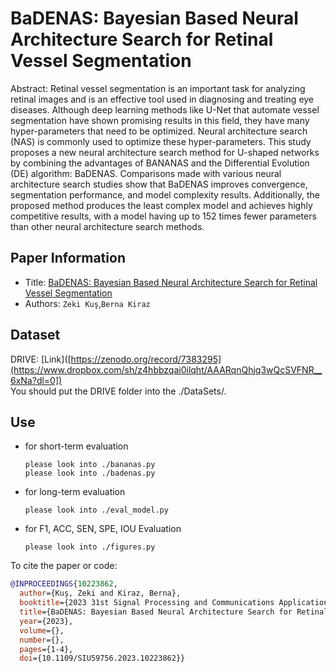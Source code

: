 BaDENAS: Bayesian Based Neural Architecture Search for Retinal Vessel Segmentation
===
Abstract: Retinal vessel segmentation is an important task for analyzing retinal images and is an effective tool used in diagnosing and treating eye diseases. Although deep learning methods like U-Net that automate vessel segmentation have shown promising results in this field, they have many hyper-parameters that need to be optimized. Neural architecture search (NAS) is commonly used to optimize these hyper-parameters. This study proposes a new neural architecture search method for U-shaped networks by combining the advantages of BANANAS and the Differential Evolution (DE) algorithm: BaDENAS. Comparisons made with various neural architecture search studies show that BaDENAS improves convergence, segmentation performance, and model complexity results. Additionally, the proposed method produces the least complex model and achieves highly competitive results, with a model having up to 152 times fewer parameters than other neural architecture search methods.

## Paper Information
- Title:  [BaDENAS: Bayesian Based Neural Architecture Search for Retinal Vessel Segmentation](https://doi.org/10.1109/SIU59756.2023.10223862)
- Authors:  `Zeki Kuş`,`Berna Kiraz`

## Dataset

DRIVE: [Link]([https://zenodo.org/record/7383295](https://www.dropbox.com/sh/z4hbbzqai0ilqht/AAARqnQhjq3wQcSVFNR__6xNa?dl=0])<br>
You should put the DRIVE folder into the ./DataSets/.

## Use
- for short-term evaluation
  ```
  please look into ./bananas.py
  please look into ./badenas.py
  ```
- for long-term evaluation
  ```
  please look into ./eval_model.py
  ```
- for F1, ACC, SEN, SPE, IOU Evaluation
  ```
  please look into ./figures.py
  ```
  
To cite the paper or code:
```bibtex
@INPROCEEDINGS{10223862,
  author={Kuş, Zeki and Kiraz, Berna},
  booktitle={2023 31st Signal Processing and Communications Applications Conference (SIU)}, 
  title={BaDENAS: Bayesian Based Neural Architecture Search for Retinal Vessel Segmentation}, 
  year={2023},
  volume={},
  number={},
  pages={1-4},
  doi={10.1109/SIU59756.2023.10223862}}
```
